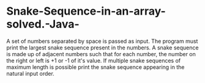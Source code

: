 # Snake-Sequence-in-an-array-solved.-Java-
 A set of numbers separated by space is passed as input. The program must print the largest snake sequence present in the numbers. A snake sequence is made up of adjacent numbers such that for each number, the number on the right or left is +1 or -1 of it's value. If multiple snake sequences of maximum length is possible print the snake sequence appearing in the natural input order.
